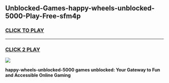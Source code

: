 
## Unblocked-Games-happy-wheels-unblocked-5000-Play-Free-sfm4p
<h3>
<a href="https://premium76.site?title=happy-wheels-unblocked-5000&ref=23A">CLICK TO PLAY</a></h3>
<hr>

<h3>
<a href="https://premium76.site?title=happy-wheels-unblocked-5000&ref=23A">CLICK 2 PLAY</a>
  
</h3>

<a href="https://premium76.site?title=happy-wheels-unblocked-5000&ref=23A"><img src="https://clearcache.store/games.png"></a>


**happy-wheels-unblocked-5000 games unblocked: Your Gateway to Fun and Accessible Online Gaming**
